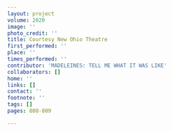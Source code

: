 ```yaml
---
layout: project
volume: 2020
image: ''
photo_credit: ''
title: Courtesy New Ohio Theatre
first_performed: ''
place: ''
times_performed: ''
contributor: 'MADELEINES: TELL ME WHAT IT WAS LIKE'
collaborators: []
home: ''
links: []
contact: ''
footnote: ''
tags: []
pages: 808-809

---
```




